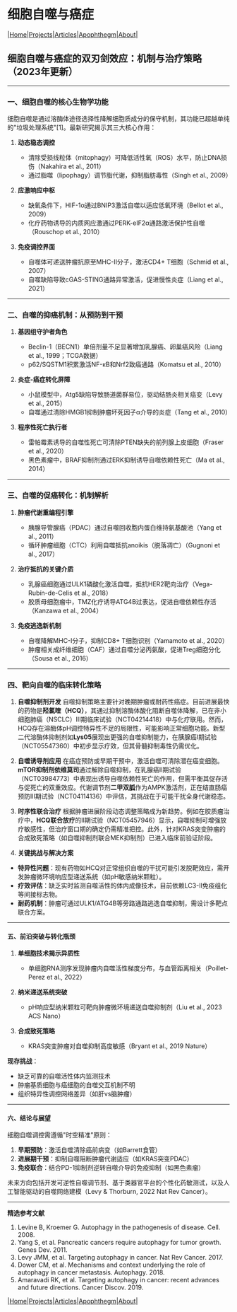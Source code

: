 # 细胞自噬与癌症

|[Home](/README.md)|[Projects](/projects.md)|[Articles](/articles.md)|[Apophthegm](/apophthegm.md)|[About](/about.md)|

## 细胞自噬与癌症的双刃剑效应：机制与治疗策略（2023年更新）

---

### **一、细胞自噬的核心生物学功能**
细胞自噬是通过溶酶体途径选择性降解细胞质成分的保守机制，其功能已超越单纯的"垃圾处理系统"[1]。最新研究揭示其三大核心作用：
1. **动态稳态调控**  
   - 清除受损线粒体（mitophagy）可降低活性氧（ROS）水平，防止DNA损伤（Nakahira et al., 2011）
   - 通过脂噬（lipophagy）调节脂代谢，抑制脂肪毒性（Singh et al., 2009）

2. **应激响应中枢**  
   - 缺氧条件下，HIF-1α通过BNIP3激活自噬以适应低氧环境（Bellot et al., 2009）
   - 化疗药物诱导的内质网应激通过PERK-eIF2α通路激活保护性自噬（Rouschop et al., 2010）

3. **免疫调控界面**  
   - 自噬体可递送肿瘤抗原至MHC-II分子，激活CD4+ T细胞（Schmid et al., 2007）
   - 自噬缺陷导致cGAS-STING通路异常激活，促进慢性炎症（Liang et al., 2021）

---

### **二、自噬的抑癌机制：从预防到干预**
1. **基因组守护者角色**  
   - Beclin-1（BECN1）单倍剂量不足显著增加乳腺癌、卵巢癌风险（Liang et al., 1999；TCGA数据）
   - p62/SQSTM1积累激活NF-κB和Nrf2致癌通路（Komatsu et al., 2010）

2. **炎症-癌症转化屏障**  
   - 小鼠模型中，Atg5缺陷导致肠道菌群易位，驱动结肠炎相关癌变（Levy et al., 2015）
   - 自噬通过清除HMGB1抑制肿瘤坏死因子α介导的炎症（Tang et al., 2010）

3. **程序性死亡执行者**  
   - 雷帕霉素诱导的自噬性死亡可清除PTEN缺失的前列腺上皮细胞（Fraser et al., 2020）
   - 黑色素瘤中，BRAF抑制剂通过ERK抑制诱导自噬依赖性死亡（Ma et al., 2014）

---

### **三、自噬的促癌转化：机制解析**
1. **肿瘤代谢重编程引擎**  
   - 胰腺导管腺癌（PDAC）通过自噬回收胞内蛋白维持氨基酸池（Yang et al., 2011）
   - 循环肿瘤细胞（CTC）利用自噬抵抗anoikis（脱落凋亡）（Gugnoni et al., 2017）

2. **治疗抵抗的关键介质**  
   - 乳腺癌细胞通过ULK1磷酸化激活自噬，抵抗HER2靶向治疗（Vega-Rubín-de-Celis et al., 2018）
   - 胶质母细胞瘤中，TMZ化疗诱导ATG4B过表达，促进自噬依赖性存活（Kanzawa et al., 2004）

3. **免疫逃逸新机制**  
   - 自噬降解MHC-I分子，抑制CD8+ T细胞识别（Yamamoto et al., 2020）
   - 肿瘤相关成纤维细胞（CAF）通过自噬分泌丙氨酸，促进Treg细胞分化（Sousa et al., 2016）

---

### **四、靶向自噬的临床转化策略**
1. **自噬抑制剂开发**
自噬抑制策略主要针对晚期肿瘤或耐药性癌症。目前进展最快的药物是**羟氯喹（HCQ）**，其通过抑制溶酶体酸化阻断自噬体降解，已在非小细胞肺癌（NSCLC）III期临床试验（NCT04214418）中与化疗联用。然而，HCQ存在溶酶体pH调控特异性不足的局限性，可能影响正常细胞功能。新型二代溶酶体抑制剂如**Lys05**展现出更强的自噬抑制能力，在胰腺癌I期试验（NCT05547360）中初步显示疗效，但其骨髓抑制毒性仍需优化。

2. **自噬诱导剂应用**
在癌症预防或早期干预中，激活自噬可清除潜在癌变细胞。**mTOR抑制剂依维莫司**通过解除自噬抑制，在乳腺癌II期试验（NCT03984773）中表现出诱导自噬依赖性死亡的作用，但需平衡其促存活与促死亡的双重效应。代谢调节剂**二甲双胍**作为AMPK激活剂，正在结直肠癌预防III期试验（NCT04114136）中评估，其挑战在于可能干扰全身代谢稳态。

3. **时序性联合治疗**
根据肿瘤进展阶段动态调整策略成为新趋势。例如在胶质瘤治疗中，**HCQ联合放疗**的II期试验（NCT05457946）显示，自噬抑制可增强放疗敏感性，但治疗窗口期的确定仍需精准把控。此外，针对KRAS突变肿瘤的合成致死策略（如自噬抑制剂联合MEK抑制剂）已进入临床前验证阶段。

4. **关键挑战与解决方案**
- **特异性问题**：现有药物如HCQ对正常组织自噬的干扰可能引发脱靶效应，需开发肿瘤微环境响应型递送系统（如pH敏感纳米颗粒）。
- **疗效评估**：缺乏实时监测自噬活性的体内成像技术，目前依赖LC3-II免疫组化等间接标志物。
- **耐药机制**：肿瘤可通过ULK1/ATG4B等旁路通路逃逸自噬抑制，需设计多靶点联合方案。

---

#### **五、前沿突破与转化瓶颈**
1. **单细胞技术揭示异质性**  
   - 单细胞RNA测序发现肿瘤内自噬活性梯度分布，与血管距离相关（Poillet-Perez et al., 2022）

2. **纳米递送系统突破**  
   - pH响应型纳米颗粒可靶向肿瘤微环境递送自噬抑制剂（Liu et al., 2023 ACS Nano）

3. **合成致死策略**  
   - KRAS突变肿瘤对自噬抑制高度敏感（Bryant et al., 2019 Nature）

**现存挑战**：  
- 缺乏可靠的自噬活性体内监测技术  
- 肿瘤基质细胞与癌细胞的自噬交互机制不明  
- 组织特异性调控网络差异（如肝vs脑肿瘤）

---

#### **六、结论与展望**
细胞自噬调控需遵循"时空精准"原则：  
1. **早期预防**：激活自噬清除癌前病变（如Barrett食管）  
2. **进展期干预**：抑制自噬阻断肿瘤代谢适应（如KRAS突变PDAC）  
3. **免疫联合**：结合PD-1抑制剂逆转自噬介导的免疫抑制（如黑色素瘤）  

未来方向包括开发可逆性自噬调节剂、基于类器官平台的个性化药敏测试，以及人工智能驱动的自噬网络建模（Levy & Thorburn, 2022 Nat Rev Cancer）。

---

**精选参考文献**  
1. Levine B, Kroemer G. Autophagy in the pathogenesis of disease. Cell. 2008.  
2. Yang S, et al. Pancreatic cancers require autophagy for tumor growth. Genes Dev. 2011.  
3. Levy JMM, et al. Targeting autophagy in cancer. Nat Rev Cancer. 2017.  
4. Dower CM, et al. Mechanisms and context underlying the role of autophagy in cancer metastasis. Autophagy. 2018.  
5. Amaravadi RK, et al. Targeting autophagy in cancer: recent advances and future directions. Cancer Discov. 2019.  

|[Home](/README.md)|[Projects](/projects.md)|[Articles](/articles.md)|[Apophthegm](/apophthegm.md)|[About](/about.md)|